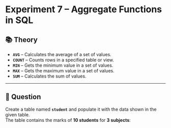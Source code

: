 # Experiment 7 – Aggregate Functions in SQL

## 📚 Theory

- **`AVG`** – Calculates the average of a set of values.  
- **`COUNT`** – Counts rows in a specified table or view.  
- **`MIN`** – Gets the minimum value in a set of values.  
- **`MAX`** – Gets the maximum value in a set of values.  
- **`SUM`** – Calculates the sum of values.  

---

## 📝 Question

Create a table named **`student`** and populate it with the data shown in the given table.  
The table contains the marks of **10 students** for **3 subjects**:
